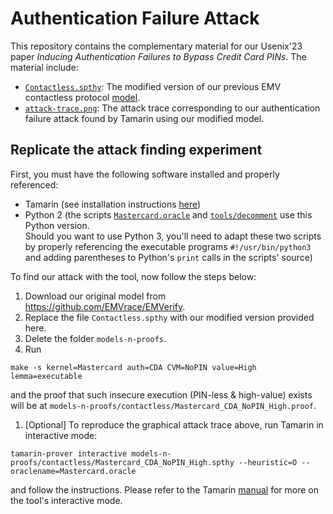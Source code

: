 # Authentication Failure Attack

This repository contains the complementary material for our Usenix'23 paper *Inducing Authentication Failures to Bypass Credit Card PINs*. The material include:

- [`Contactless.spthy`](./Contactless.spthy): The modified version of our previous EMV contactless protocol [model](https://github.com/EMVrace/EMVerify).
- [`attack-trace.png`](./attack-trace.png): The attack trace corresponding to our authentication failure attack found by Tamarin using our modified model.

## Replicate the attack finding experiment

First, you must have the following software installed and properly referenced:
- Tamarin (see installation instructions [here](https://tamarin-prover.github.io/manual/book/002_installation.html))
- Python 2 (the scripts [`Mastercard.oracle`](./Mastercard.oracle) and [`tools/decomment`](./tools/decomment) use this Python version.<br />
Should you want to use Python 3, you'll need to adapt these two scripts by properly referencing the executable programs `#!/usr/bin/python3` and adding parentheses to Python's `print` calls in the scripts' source)

To find our attack with the tool, now follow the steps below:
1. Download our original model from https://github.com/EMVrace/EMVerify.
1. Replace the file `Contactless.spthy` with our modified version provided here.
1. Delete the folder `models-n-proofs`.
1. Run
```shell
make -s kernel=Mastercard auth=CDA CVM=NoPIN value=High lemma=executable
```
and the proof that such insecure execution (PIN-less & high-value) exists will be at `models-n-proofs/contactless/Mastercard_CDA_NoPIN_High.proof`.
1. [Optional] To reproduce the graphical attack trace above, run Tamarin in interactive mode:
```shell
tamarin-prover interactive models-n-proofs/contactless/Mastercard_CDA_NoPIN_High.spthy --heuristic=O --oraclename=Mastercard.oracle
```
and follow the instructions. Please refer to the Tamarin [manual](https://tamarin-prover.github.io/manual/book/001_introduction.html) for more on the tool's interactive mode.

